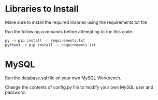 # Libraries to Install

Make sure to install the required libraries using the requirements.txt file

Run the following commands before attempting to run this code.
```bash
py -m pip install -r requirements.txt
python3 -m pip install -r requirements.txt
```

# MySQL

Run the database.sql file on your own MySQL Workbench.

Change the contents of config.py file to modify your own MySQL user and password.
